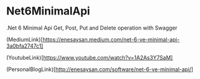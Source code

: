 # Net6MinimalApi
.Net 6 Minimal Api Get, Post, Put and Delete operation with Swagger

(MediumLink)[https://enesaysan.medium.com/net-6-ve-minimal-api-3a0bfa2747c1]

(YoutubeLink)[https://www.youtube.com/watch?v=1A2As3Y7SaM]

(PersonalBlogLink)[http://enesaysan.com/software/net-6-ve-minimal-api/]
